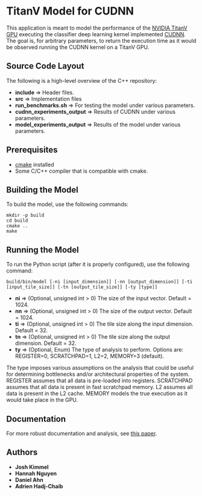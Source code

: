 # TitanV Model for CUDNN

This application is meant to model the performance of the [NVIDIA TitanV GPU](https://www.nvidia.com/en-us/titan/titan-v/) executing the classifier deep learning kernel implemented [CUDNN](https://developer.nvidia.com/cudnn). The goal is, for arbitrary parameters, to return the execution time as it would be observed running the CUDNN kernel on a TitanV GPU.

## Source Code Layout

The following is a high-level overview of the C++ repository:

* __include__ => Header files.
* __src__ => Implementation files
* __run_benchmarks.sh__ => For testing the model under various parameters.
* __cudnn_experiments_output__ => Results of CUDNN under various parameters.
* __model_experiments_output__ => Results of the model under various parameters.

## Prerequisites

* [cmake](https://cmake.org/install/) installed
* Some C/C++ compiler that is compatible with cmake.

## Building the Model

To build the model, use the following commands:

```
mkdir -p build
cd build
cmake ..
make
```

## Running the Model

To run the Python script (after it is properly configured), use the following command:

```
build/bin/model [-ni [input_dimension]] [-nn [output_dimension]] [-ti [input_tile_size]] [-tn [output_tile_size]] [-ty [type]]
```

* __ni__ => (Optional, unsigned int > 0) The size of the input vector. Default = 1024.
* __nn__ => (Optional, unsigned int > 0) The size of the output vector. Default = 1024.
* __ti__ => (Optional, unsigned int > 0) The tile size along the input dimension. Default = 32.
* __tn__ => (Optional, unsigned int > 0) The tile size along the output dimension. Default = 32.
* __ty__ => (Optional, Enum) The type of analysis to perform. Options are: REGISTER=0, SCRATCHPAD=1, L2=2, MEMORY=3 (default).

The type imposes various assumptions on the analysis that could be useful for determining bottlenecks and/or architectural properties of the system. REGISTER assumes that all data is pre-loaded into registers. SCRATCHPAD assumes that all data is present in fast scratchpad memory. L2 assumes all data is present in the L2 cache. MEMORY models the true execution as it would take place in the GPU.

## Documentation

For more robust documentation and analysis, see [this paper](https://github.com/joshkimmel16/cudnn-titan-model/cs259_miniproject2_report.pdf).

## Authors

* **Josh Kimmel**
* **Hannah Nguyen**
* **Daniel Ahn**
* **Adrien Hadj-Chaib**

